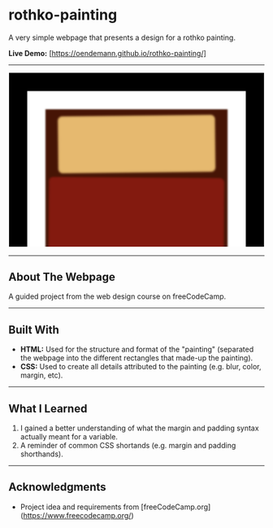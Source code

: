 # rothko-painting

A very simple webpage that presents a design for a rothko painting.

**Live Demo:** [https://oendemann.github.io/rothko-painting/]

---

![rothko-painting screenshot](image.png)

---

## About The Webpage

A guided project from the web design course on freeCodeCamp.

---

## Built With

* **HTML:** Used for the structure and format of the "painting" (separated the webpage into the different rectangles that made-up the painting).
* **CSS:** Used to create all details attributed to the painting (e.g. blur, color, margin, etc).

---

## What I Learned

1. I gained a better understanding of what the margin and padding syntax actually meant for a variable.
2. A reminder of common CSS shortands (e.g. margin and padding shorthands).

---

## Acknowledgments

* Project idea and requirements from [freeCodeCamp.org]
(https://www.freecodecamp.org/)